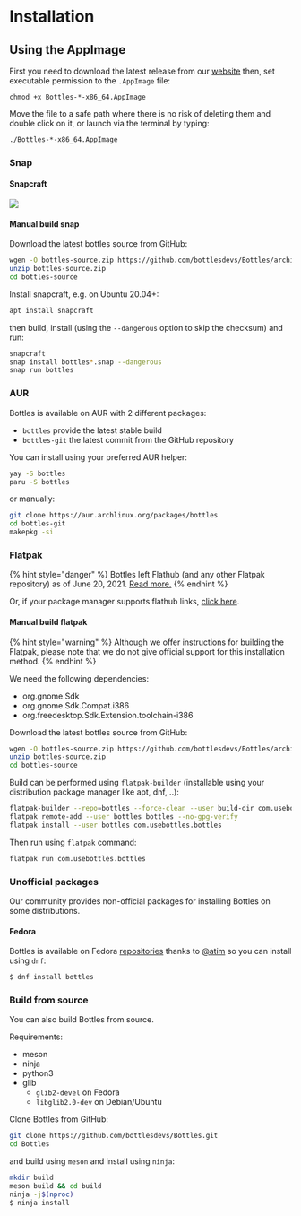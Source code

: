# Installation

## Using the AppImage

First you need to download the latest release from our [website](https://usebottles.com/download) then, set executable permission to the `.AppImage` file:

```text
chmod +x Bottles-*-x86_64.AppImage
```

Move the file to a safe path where there is no risk of deleting them and double click on it, or launch via the terminal by typing:

```bash
./Bottles-*-x86_64.AppImage
```

### Snap

#### Snapcraft

 [![](https://snapcraft.io/static/images/badges/en/snap-store-black.svg)](https://snapcraft.io/bottles)

#### Manual build snap

Download the latest bottles source from GitHub:

```bash
wgen -O bottles-source.zip https://github.com/bottlesdevs/Bottles/archive/master.zip
unzip bottles-source.zip
cd bottles-source
```

Install snapcraft, e.g. on Ubuntu 20.04+:

```bash
apt install snapcraft
```

then build, install \(using the `--dangerous` option to skip the checksum\) and run:

```bash
snapcraft
snap install bottles*.snap --dangerous
snap run bottles
```

### AUR

Bottles is available on AUR with 2 different packages:

* `bottles` provide the latest stable build
* `bottles-git` the latest commit from the GitHub repository

You can install using your preferred AUR helper:

```bash
yay -S bottles
paru -S bottles
```

or manually:

```bash
git clone https://aur.archlinux.org/packages/bottles
cd bottles-git
makepkg -si
```

### Flatpak

{% hint style="danger" %}
Bottles left Flathub \(and any other Flatpak repository\) as of June 20, 2021. [Read more.](https://mirko.pm/blog/bottles-will-leave-flatpak/)
{% endhint %}

Or, if your package manager supports flathub links, [click here](https://dl.flathub.org/repo/appstream/com.usebottles.bottles.flatpakref).

#### Manual build flatpak

{% hint style="warning" %}
Although we offer instructions for building the Flatpak, please note that we do not give official support for this installation method.
{% endhint %}

We need the following dependencies:

* org.gnome.Sdk
* org.gnome.Sdk.Compat.i386
* org.freedesktop.Sdk.Extension.toolchain-i386

Download the latest bottles source from GitHub:

```bash
wgen -O bottles-source.zip https://github.com/bottlesdevs/Bottles/archive/master.zip
unzip bottles-source.zip
cd bottles-source
```

Build can be performed using `flatpak-builder` \(installable using your distribution package manager like apt, dnf, ..\):

```bash
flatpak-builder --repo=bottles --force-clean --user build-dir com.usebottles.bottles.yml
flatpak remote-add --user bottles bottles --no-gpg-verify
flatpak install --user bottles com.usebottles.bottles
```

Then run using `flatpak` command:

```bash
flatpak run com.usebottles.bottles
```

### Unofficial packages

Our community provides non-official packages for installing Bottles on some distributions.

#### Fedora

Bottles is available on Fedora [repositories](https://src.fedoraproject.org/rpms/bottles) thanks to [@atim](https://src.fedoraproject.org/user/atim) so you can install using `dnf`:

```bash
$ dnf install bottles
```

### Build from source

You can also build Bottles from source.

Requirements:

* meson
* ninja
* python3
* glib
  * `glib2-devel` on Fedora
  * `libglib2.0-dev` on Debian/Ubuntu

Clone Bottles from GitHub:

```bash
git clone https://github.com/bottlesdevs/Bottles.git
cd Bottles
```

and build using `meson` and install using `ninja`:

```bash
mkdir build
meson build && cd build
ninja -j$(nproc)
$ ninja install
```


